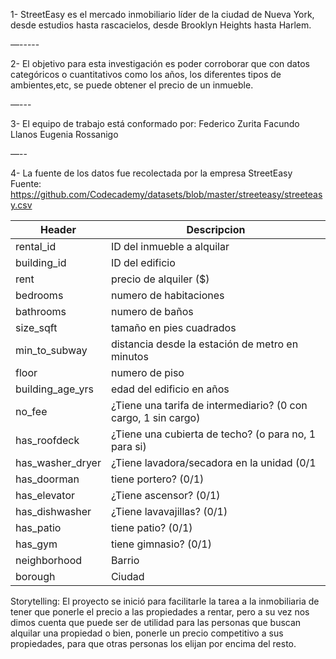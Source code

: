 1- StreetEasy es el mercado inmobiliario líder de la ciudad de Nueva York, desde estudios hasta rascacielos, desde Brooklyn Heights hasta Harlem.

—-----

2- El objetivo para esta investigación es poder corroborar que con datos categóricos o cuantitativos como los años, los diferentes tipos de ambientes,etc, se puede obtener el precio de un inmueble.

—---

3- El equipo de trabajo está conformado por:
Federico Zurita
Facundo Llanos
Eugenia Rossanigo

—--

4- La fuente de los datos fue recolectada por la empresa StreetEasy
Fuente: https://github.com/Codecademy/datasets/blob/master/streeteasy/streeteasy.csv

| Header | Descripcion |
| ------------- | ------------- |
| rental_id  | ID del inmueble a alquilar  |
| building_id  | ID del edificio  |
| rent  | precio de alquiler ($)  |
| bedrooms  | numero de habitaciones  |
| bathrooms  | numero de baños  |
| size_sqft  | tamaño en pies cuadrados  |
| min_to_subway  | distancia desde la estación de metro en minutos  |
| floor  | numero de piso  |
| building_age_yrs  | edad del edificio en años  |
| no_fee  | ¿Tiene una tarifa de intermediario? (0 con cargo, 1 sin cargo)  |
| has_roofdeck  | ¿Tiene una cubierta de techo? (o para no, 1 para si)  |
| has_washer_dryer  | ¿Tiene lavadora/secadora en la unidad (0/1  |
| has_doorman  | tiene portero? (0/1)  |
| has_elevator  | ¿Tiene ascensor? (0/1)  |
| has_dishwasher  | ¿Tiene lavavajillas? (0/1)  |
| has_patio  | tiene patio? (0/1)  |
| has_gym  | tiene gimnasio? (0/1)  |
| neighborhood  | Barrio  |
| borough  | Ciudad  |


Storytelling:
El proyecto se inició para facilitarle la tarea a la inmobiliaria de tener que ponerle el precio a las propiedades a rentar, pero a su vez nos dimos cuenta que puede ser de utilidad para las personas que buscan alquilar una propiedad o bien, ponerle un precio competitivo a sus propiedades, para que otras personas los elijan por encima del resto. 

